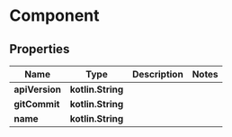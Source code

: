 
# Component

## Properties
Name | Type | Description | Notes
------------ | ------------- | ------------- | -------------
**apiVersion** | **kotlin.String** |  | 
**gitCommit** | **kotlin.String** |  | 
**name** | **kotlin.String** |  | 



